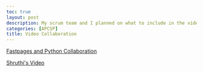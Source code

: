 ```yaml
---
toc: true
layout: post
description: My scrum team and I planned on what to include in the video.
categories: [APCSP]
title: Video Collaboration
---
```

[Fastpages and Python Collaboration](https://docs.google.com/document/d/1avkIHNbIw9B5v5CJorXVSfoNCwZ0t2p_Jd1e0XT_pVc/edit)

[Shruthi's Video](https://drive.google.com/file/d/1rUZsk5EomZbxh1RWAVsdOSMvFUDwdy0O/view)